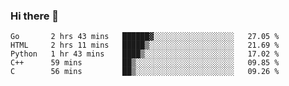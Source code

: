 ### Hi there 👋

<!--
**KLXLjun/KLXLjun** is a ✨ _special_ ✨ repository because its `README.md` (this file) appears on your GitHub profile.

Here are some ideas to get you started:

- 🔭 I’m currently working on ...
- 🌱 I’m currently learning ...
- 👯 I’m looking to collaborate on ...
- 🤔 I’m looking for help with ...
- 💬 Ask me about ...
- 📫 How to reach me: ...
- 😄 Pronouns: ...
- ⚡ Fun fact: ...
-->

<!--START_SECTION:waka-->
```text
Go       2 hrs 43 mins   ██████▓░░░░░░░░░░░░░░░░░░   27.05 % 
HTML     2 hrs 11 mins   █████▒░░░░░░░░░░░░░░░░░░░   21.69 % 
Python   1 hr 43 mins    ████▒░░░░░░░░░░░░░░░░░░░░   17.02 % 
C++      59 mins         ██▒░░░░░░░░░░░░░░░░░░░░░░   09.85 % 
C        56 mins         ██▒░░░░░░░░░░░░░░░░░░░░░░   09.26 % 
```
<!--END_SECTION:waka-->
